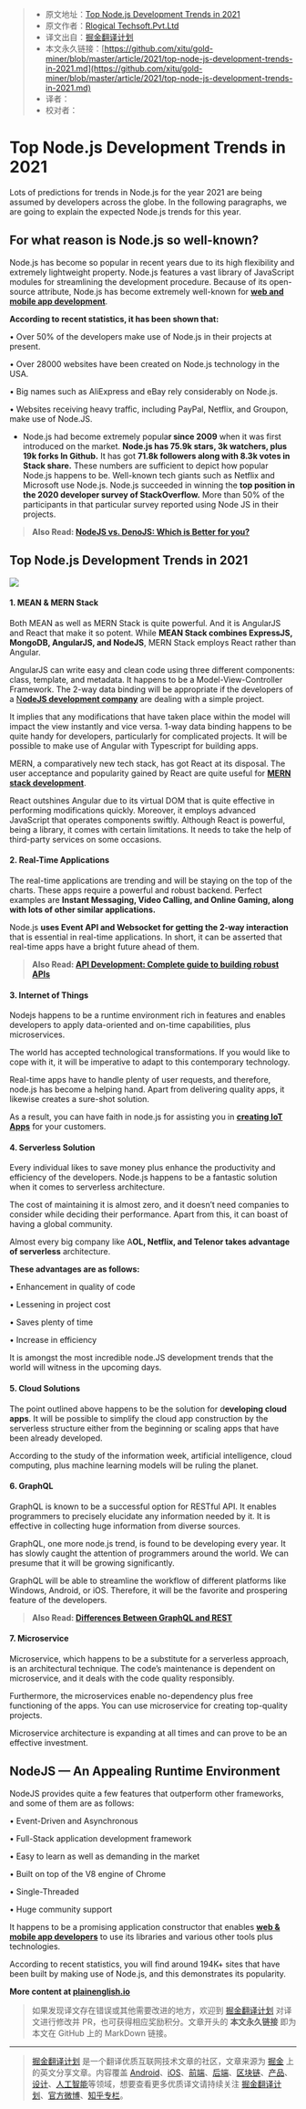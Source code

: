 > * 原文地址：[Top Node.js Development Trends in 2021](https://javascript.plainenglish.io/top-node-js-development-trends-in-2021-807f27fdf1b8)
> * 原文作者：[Rlogical Techsoft.Pvt.Ltd](https://medium.com/@rlogicaltech)
> * 译文出自：[掘金翻译计划](https://github.com/xitu/gold-miner)
> * 本文永久链接：[https://github.com/xitu/gold-miner/blob/master/article/2021/top-node-js-development-trends-in-2021.md](https://github.com/xitu/gold-miner/blob/master/article/2021/top-node-js-development-trends-in-2021.md)
> * 译者：
> * 校对者：

# Top Node.js Development Trends in 2021

Lots of predictions for trends in Node.js for the year 2021 are being assumed by developers across the globe. In the following paragraphs, we are going to explain the expected Node.js trends for this year.

## For what reason is Node.js so well-known?

Node.js has become so popular in recent years due to its high flexibility and extremely lightweight property. Node.js features a vast library of JavaScript modules for streamlining the development procedure. Because of its open-source attribute, Node.js has become extremely well-known for [**web and mobile app development**](https://www.rlogical.com/).

**According to recent statistics, it has been shown that:**

• Over 50% of the developers make use of Node.js in their projects at present.

• Over 28000 websites have been created on Node.js technology in the USA.

• Big names such as AliExpress and eBay rely considerably on Node.js.

• Websites receiving heavy traffic, including PayPal, Netflix, and Groupon, make use of Node.JS.

* Node.js had become extremely popula**r since 2009** when it was first introduced on the market. **Node.js has 75.9k stars, 3k watchers, plus 19k forks In Github.** It has got **71.8k followers along with 8.3k votes in Stack share.** These numbers are sufficient to depict how popular Node.js happens to be. Well-known tech giants such as Netflix and Microsoft use Node.js. Node.js succeeded in winning the **top position in the 2020 developer survey of StackOverflow.** More than 50% of the participants in that particular survey reported using Node JS in their projects.

> **Also Read: [NodeJS vs. DenoJS: Which is Better for you?](https://www.rlogical.com/blog/nodejs-vs-denojs-which-is-better-for-you/)**

## Top Node.js Development Trends in 2021

![](https://cdn-images-1.medium.com/max/2400/1*7_yuqUYbAl-9bHsPgtcPgA.png)

#### 1. MEAN & MERN Stack

Both MEAN as well as MERN Stack is quite powerful. And it is AngularJS and React that make it so potent. While **MEAN Stack combines ExpressJS, MongoDB, AngularJS, and NodeJS**, MERN Stack employs React rather than Angular.

AngularJS can write easy and clean code using three different components: class, template, and metadata. It happens to be a Model-View-Controller Framework. The 2-way data binding will be appropriate if the developers of a [N**odeJS development company**](https://www.rlogical.com/hire-dedicated-developers/hire-node-js-developer/) are dealing with a simple project.

It implies that any modifications that have taken place within the model will impact the view instantly and vice versa. 1-way data binding happens to be quite handy for developers, particularly for complicated projects. It will be possible to make use of Angular with Typescript for building apps.

MERN, a comparatively new tech stack, has got React at its disposal. The user acceptance and popularity gained by React are quite useful for [**MERN stack development**](https://www.rlogical.com/hire-dedicated-developers/hire-mern-stack-developer/).

React outshines Angular due to its virtual DOM that is quite effective in performing modifications quickly. Moreover, it employs advanced JavaScript that operates components swiftly. Although React is powerful, being a library, it comes with certain limitations. It needs to take the help of third-party services on some occasions.

#### 2. Real-Time Applications

The real-time applications are trending and will be staying on the top of the charts. These apps require a powerful and robust backend. Perfect examples are **Instant Messaging, Video Calling, and Online Gaming, along with lots of other similar applications.**

Node.js **uses Event API and Websocket for getting the 2-way interaction** that is essential in real-time applications. In short, it can be asserted that real-time apps have a bright future ahead of them.

> **Also Read: [API Development: Complete guide to building robust APIs](https://www.rlogical.com/blog/api-development-complete-guide-to-building-robust-apis/)**

#### 3. Internet of Things

Nodejs happens to be a runtime environment rich in features and enables developers to apply data-oriented and on-time capabilities, plus microservices.

The world has accepted technological transformations. If you would like to cope with it, it will be imperative to adapt to this contemporary technology.

Real-time apps have to handle plenty of user requests, and therefore, node.js has become a helping hand. Apart from delivering quality apps, it likewise creates a sure-shot solution.

As a result, you can have faith in node.js for assisting you in [**creating IoT Apps**](https://www.rlogical.com/iot-development/) for your customers.

#### 4. Serverless Solution

Every individual likes to save money plus enhance the productivity and efficiency of the developers. Node.js happens to be a fantastic solution when it comes to serverless architecture.

The cost of maintaining it is almost zero, and it doesn’t need companies to consider while deciding their performance. Apart from this, it can boast of having a global community.

Almost every big company like A**OL, Netflix, and Telenor takes advantage of serverless** architecture.

**These advantages are as follows:**

• Enhancement in quality of code

• Lessening in project cost

• Saves plenty of time

• Increase in efficiency

It is amongst the most incredible node.JS development trends that the world will witness in the upcoming days.

#### 5. Cloud Solutions

The point outlined above happens to be the solution for d**eveloping cloud apps**. It will be possible to simplify the cloud app construction by the serverless structure either from the beginning or scaling apps that have been already developed.

According to the study of the information week, artificial intelligence, cloud computing, plus machine learning models will be ruling the planet.

#### 6. GraphQL

GraphQL is known to be a successful option for RESTful API. It enables programmers to precisely elucidate any information needed by it. It is effective in collecting huge information from diverse sources.

GraphQL, one more node.js trend, is found to be developing every year. It has slowly caught the attention of programmers around the world. We can presume that it will be growing significantly.

GraphQL will be able to streamline the workflow of different platforms like Windows, Android, or iOS. Therefore, it will be the favorite and prospering feature of the developers.

> **Also Read: [Differences Between GraphQL and REST](https://www.rlogical.com/blog/differences-between-graphql-and-rest/)**

#### 7. Microservice

Microservice, which happens to be a substitute for a serverless approach, is an architectural technique. The code’s maintenance is dependent on microservice, and it deals with the code quality responsibly.

Furthermore, the microservices enable no-dependency plus free functioning of the apps. You can use microservice for creating top-quality projects.

Microservice architecture is expanding at all times and can prove to be an effective investment.

## NodeJS — An Appealing Runtime Environment

NodeJS provides quite a few features that outperform other frameworks, and some of them are as follows:

• Event-Driven and Asynchronous

• Full-Stack application development framework

• Easy to learn as well as demanding in the market

• Built on top of the V8 engine of Chrome

• Single-Threaded

• Huge community support

It happens to be a promising application constructor that enables **[web & mobile app developers](https://www.rlogical.com/hire-dedicated-developers)** to use its libraries and various other tools plus technologies.

According to recent statistics, you will find around 194K+ sites that have been built by making use of Node.js, and this demonstrates its popularity.

**More content at [plainenglish.io](http://plainenglish.io/)**

> 如果发现译文存在错误或其他需要改进的地方，欢迎到 [掘金翻译计划](https://github.com/xitu/gold-miner) 对译文进行修改并 PR，也可获得相应奖励积分。文章开头的 **本文永久链接** 即为本文在 GitHub 上的 MarkDown 链接。

---

> [掘金翻译计划](https://github.com/xitu/gold-miner) 是一个翻译优质互联网技术文章的社区，文章来源为 [掘金](https://juejin.im) 上的英文分享文章。内容覆盖 [Android](https://github.com/xitu/gold-miner#android)、[iOS](https://github.com/xitu/gold-miner#ios)、[前端](https://github.com/xitu/gold-miner#前端)、[后端](https://github.com/xitu/gold-miner#后端)、[区块链](https://github.com/xitu/gold-miner#区块链)、[产品](https://github.com/xitu/gold-miner#产品)、[设计](https://github.com/xitu/gold-miner#设计)、[人工智能](https://github.com/xitu/gold-miner#人工智能)等领域，想要查看更多优质译文请持续关注 [掘金翻译计划](https://github.com/xitu/gold-miner)、[官方微博](http://weibo.com/juejinfanyi)、[知乎专栏](https://zhuanlan.zhihu.com/juejinfanyi)。
